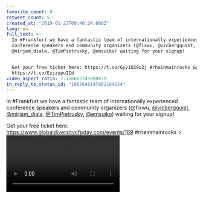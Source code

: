 ```yaml
---
favorite_count: 9
retweet_count: 5
created_at: "2019-01-22T09:40:24.000Z"
lang: en
full_text: >-
  In #Frankfurt we have a fantastic team of internationally experienced
  conference speakers and community organizers (@flxwu, @vicbergquist,
  @mirjam_diala, @TimPietrusky, @emsuiko) waiting for your signup!


  Get your free ticket here: https://t.co/Gyv1U29o2j #rheinmainrocks &gt;
  https://t.co/EzjzypuIId
video_aspect_ratio: 2.156862745098039
in_reply_to_status_id: "1087646147882164224"
---
```


In #Frankfurt we have a fantastic team of internationally experienced conference
speakers and community organizers (@flxwu,
[@vicbergquist](https://twitter.com/vicbergquist),
[@mirjam_diala](https://twitter.com/mirjam_diala),
[@TimPietrusky](https://twitter.com/TimPietrusky),
[@emsuiko](https://twitter.com/emsuiko)) waiting for your signup!

Get your free ticket here: <https://www.globaldiversitycfpday.com/events/169>
#rheinmainrocks &gt;
![Embedded Video](https://twitter-media-coderbyheart.s3.eu-north-1.amazonaws.com/1087646149954088960-DxgXXnJW0AAI36g.mp4)
